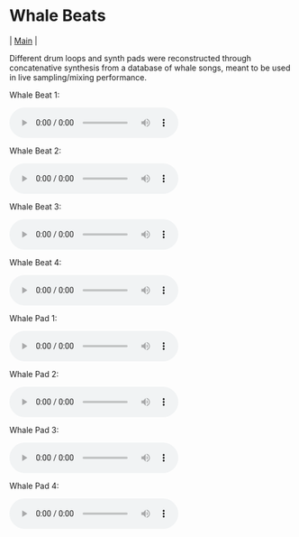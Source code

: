 # Whale Beats

| [Main](index.md) | 



Different drum loops and synth pads were reconstructed through concatenative synthesis from a database of whale songs, meant to be used in live sampling/mixing performance.   

Whale Beat 1:

<audio src="./Whale Beats/whalebeat1.wav" controls></audio>

Whale Beat 2:

<audio src="./Whale Beats/whalebeat2.wav" controls></audio>

Whale Beat 3:

<audio src="./Whale Beats/whalebeat3.wav" controls></audio>

Whale Beat 4:

<audio src="./Whale Beats/whalebeat4.wav" controls></audio>

Whale Pad 1:

<audio src="./Whale Beats/whalenoisy1.wav" controls></audio>

Whale Pad 2:

<audio src="./Whale Beats/whalenoisy2.wav" controls></audio>

Whale Pad 3:

<audio src="./Whale Beats/whalenoisy3.wav" controls></audio>

Whale Pad 4:

<audio src="./Whale Beats/whalenoisy4.wav" controls></audio>